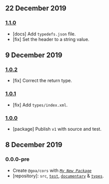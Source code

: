 ## 22 December 2019

### [1.1.0](https://github.com/idiocc/cors/compare/v1.0.2...v1.1.0)

- [docs] Add `typedefs.json` file.
- [fix] Set the header to a string value.

## 9 December 2019

### [1.0.2](https://github.com/idiocc/cors/compare/v1.0.1...v1.0.2)

- [fix] Correct the return type.

### [1.0.1](https://github.com/idiocc/cors/compare/v1.0.0...v1.0.1)

- [fix] Add `types/index.xml`.

### [1.0.0](https://github.com/idiocc/cors/compare/v0.0.0-pre...v1.0.0)

- [package] Publish `v1` with source and test.

## 8 December 2019

### 0.0.0-pre

- Create `@goa/cors` with _[`My New Package`](https://MNPJS.org)_
- [repository]: `src`, [`test`](https://contexttesting.com), [`documentary`](https://readme.page) & [`types`](https://typedef.page).